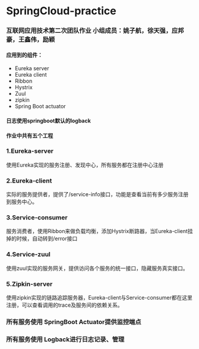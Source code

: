 # SpringCloud-practice
### 互联网应用技术第二次团队作业 小组成员：姚子航，徐天强，应邦豪，王鑫伟，励颖
#### 应用到的组件：
+ Eureka server
+ Eureka client
+ Ribbon
+ Hystrix
+ Zuul
+ zipkin
+ Spring Boot actuator
#### 日志使用springboot默认的logback
#### 作业中共有五个工程
### 1.Eureka-server
使用Eureka实现的服务注册、发现中心，所有服务都在注册中心注册
### 2.Eureka-client
实际的服务提供者，提供了/service-info接口，功能是查看当前有多少服务注册到服务中心。
### 3.Service-consumer
服务消费者，使用Ribbon来做负载均衡，添加Hystrix断路器，当Eureka-client挂掉的时候，自动转到/error接口
### 4.Service-zuul
使用zuul实现的服务网关，提供访问各个服务的统一接口，隐藏服务真实接口。
### 5.Zipkin-server
使用zipkin实现的链路追踪服务器，Eureka-client与Service-consumer都在这里注册，可以查看调用的trace及服务间的依赖关系。
### 所有服务使用 SpringBoot Actuator提供监控端点
### 所有服务使用 Logback进行日志记录、管理
